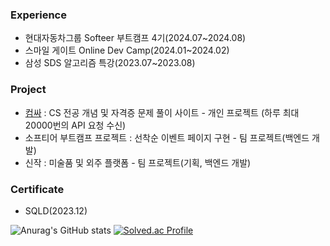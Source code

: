 
### Experience <br>
- 현대자동차그룹 Softeer 부트캠프 4기(2024.07~2024.08)<br>
- 스마일 게이트 Online Dev Camp(2024.01~2024.02)<br>
- 삼성 SDS 알고리즘 특강(2023.07~2023.08)<br>
<!-- &nbsp;<a href = "https://sinzak.net">신작 </a>: 백엔드 담당 <sub>(2022.10 ~ 2023.5) --> </sub> 
### Project <br>
- [컴싸](https://comssa.site) : CS 전공 개념 및 자격증 문제 풀이 사이트 - 개인 프로젝트 (하루 최대 20000번의 API 요청 수신)<br>
- 소프티어 부트캠프 프로젝트 : 선착순 이벤트 페이지 구현 - 팀 프로젝트(백엔드 개발) <br>
- 신작 : 미술품 및 외주 플랫폼 - 팀 프로젝트(기획, 백엔드 개발) <br>
### Certificate <br>
- SQLD(2023.12) <br>
 
 <!-- ![sinzak](https://user-images.githubusercontent.com/94730032/201578971-0ddbf27c-4ae5-4f66-bf21-00bdf3c1811b.jpg)-->
         
![Anurag's GitHub stats](https://github-readme-stats.vercel.app/api?username=starwook&show_icons=true&theme=radical)
[![Solved.ac Profile](http://mazassumnida.wtf/api/v2/generate_badge?boj=kawaiibbit)](https://solved.ac/kawaiibbit)
         

<!--[![Top Langs](https://github-readme-stats.vercel.app/api/top-langs/?username=starwook&layout=compact)](https://github.com/깃허브아이디/github-readme-stats)-->

<!--
**starwook/starwook** is a ✨ _special_ ✨ repository because its `README.md` (this file) appears on your GitHub profile.

Here are some ideas to get you started:

- 🔭 I’m currently working on ...
- 🌱 I’m currently learning ...
- 👯 I’m looking to collaborate on ...
- 🤔 I’m looking for help with ...
- 💬 Ask me about ...
- 📫 How to reach me: ...
- 😄 Pronouns: ...
- ⚡ Fun fact: ...
-->
